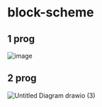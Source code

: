 # block-scheme
## 1 prog
![image](https://user-images.githubusercontent.com/91655905/138809103-0cadcf28-8c5d-46e9-ad0d-4e76701a3d35.png)
## 2 prog
![Untitled Diagram drawio (3)](https://user-images.githubusercontent.com/91655905/138810063-73aafdb3-03e8-443c-b0a2-162781a2ad94.png)

